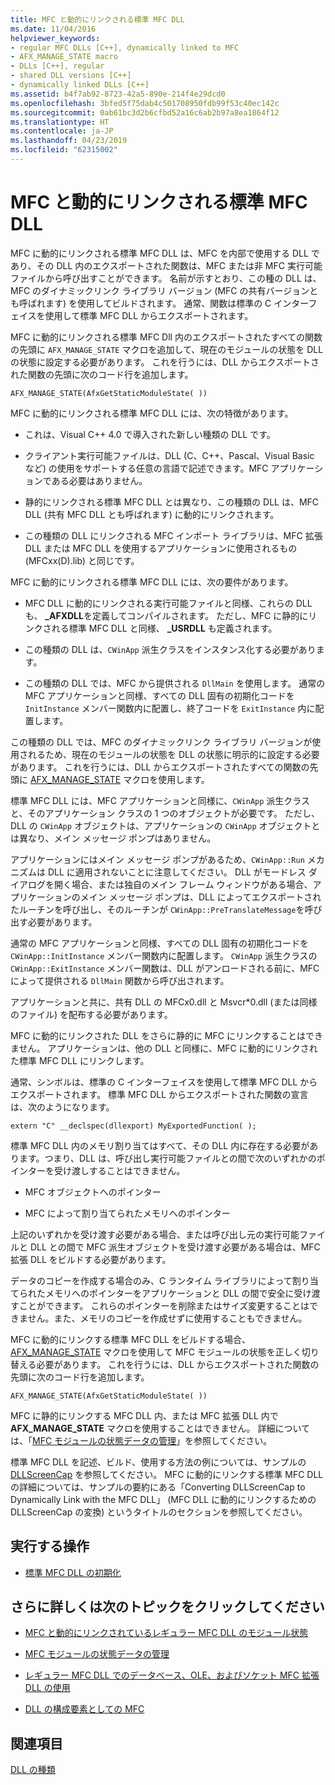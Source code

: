 ```yaml
---
title: MFC と動的にリンクされる標準 MFC DLL
ms.date: 11/04/2016
helpviewer_keywords:
- regular MFC DLLs [C++], dynamically linked to MFC
- AFX_MANAGE_STATE macro
- DLLs [C++], regular
- shared DLL versions [C++]
- dynamically linked DLLs [C++]
ms.assetid: b4f7ab92-8723-42a5-890e-214f4e29dcd0
ms.openlocfilehash: 3bfed5f75dab4c501708950fdb99f53c40ec142c
ms.sourcegitcommit: 0ab61bc3d2b6cfbd52a16c6ab2b97a8ea1864f12
ms.translationtype: HT
ms.contentlocale: ja-JP
ms.lasthandoff: 04/23/2019
ms.locfileid: "62315002"
---
```

# <a name="regular-mfc-dlls-dynamically-linked-to-mfc"></a>MFC と動的にリンクされる標準 MFC DLL

MFC に動的にリンクされる標準 MFC DLL は、MFC を内部で使用する DLL であり、その DLL 内のエクスポートされた関数は、MFC または非 MFC 実行可能ファイルから呼び出すことができます。 名前が示すとおり、この種の DLL は、MFC のダイナミックリンク ライブラリ バージョン (MFC の共有バージョンとも呼ばれます) を使用してビルドされます。 通常、関数は標準の C インターフェイスを使用して標準 MFC DLL からエクスポートされます。

MFC に動的にリンクされる標準 MFC Dll 内のエクスポートされたすべての関数の先頭に `AFX_MANAGE_STATE` マクロを追加して、現在のモジュールの状態を DLL の状態に設定する必要があります。 これを行うには、DLL からエクスポートされた関数の先頭に次のコード行を追加します。

```
AFX_MANAGE_STATE(AfxGetStaticModuleState( ))
```

MFC に動的にリンクされる標準 MFC DLL には、次の特徴があります。

- これは、Visual C++ 4.0 で導入された新しい種類の DLL です。

- クライアント実行可能ファイルは、DLL (C、C++、Pascal、Visual Basic など) の使用をサポートする任意の言語で記述できます。MFC アプリケーションである必要はありません。

- 静的にリンクされる標準 MFC DLL とは異なり、この種類の DLL は、MFC DLL (共有 MFC DLL とも呼ばれます) に動的にリンクされます。

- この種類の DLL にリンクされる MFC インポート ライブラリは、MFC 拡張 DLL または MFC DLL を使用するアプリケーションに使用されるもの (MFCxx(D).lib) と同じです。

MFC に動的にリンクされる標準 MFC DLL には、次の要件があります。

- MFC DLL に動的にリンクされる実行可能ファイルと同様、これらの DLL も、 **_AFXDLL**を定義してコンパイルされます。 ただし、MFC に静的にリンクされる標準 MFC DLL と同様、 **_USRDLL** も定義されます。

- この種類の DLL は、`CWinApp` 派生クラスをインスタンス化する必要があります。

- この種類の DLL では、MFC から提供される `DllMain` を使用します。 通常の MFC アプリケーションと同様、すべての DLL 固有の初期化コードを `InitInstance` メンバー関数内に配置し、終了コードを `ExitInstance` 内に配置します。

この種類の DLL では、MFC のダイナミックリンク ライブラリ バージョンが使用されるため、現在のモジュールの状態を DLL の状態に明示的に設定する必要があります。 これを行うには、DLL からエクスポートされたすべての関数の先頭に [AFX_MANAGE_STATE](../mfc/reference/extension-dll-macros.md#afx_manage_state) マクロを使用します。

標準 MFC DLL には、MFC アプリケーションと同様に、`CWinApp` 派生クラスと、そのアプリケーション クラスの 1 つのオブジェクトが必要です。 ただし、DLL の `CWinApp` オブジェクトは、アプリケーションの `CWinApp` オブジェクトとは異なり、メイン メッセージ ポンプはありません。

アプリケーションにはメイン メッセージ ポンプがあるため、`CWinApp::Run` メカニズムは DLL に適用されないことに注意してください。 DLL がモードレス ダイアログを開く場合、または独自のメイン フレーム ウィンドウがある場合、アプリケーションのメイン メッセージ ポンプは、DLL によってエクスポートされたルーチンを呼び出し、そのルーチンが `CWinApp::PreTranslateMessage`を呼び出す必要があります。

通常の MFC アプリケーションと同様、すべての DLL 固有の初期化コードを `CWinApp::InitInstance` メンバー関数内に配置します。 `CWinApp` 派生クラスの `CWinApp::ExitInstance` メンバー関数は、DLL がアンロードされる前に、MFC によって提供される `DllMain` 関数から呼び出されます。

アプリケーションと共に、共有 DLL の MFCx0.dll と Msvcr*0.dll (または同様のファイル) を配布する必要があります。

MFC に動的にリンクされた DLL をさらに静的に MFC にリンクすることはできません。 アプリケーションは、他の DLL と同様に、MFC に動的にリンクされた標準 MFC DLL にリンクします。

通常、シンボルは、標準の C インターフェイスを使用して標準 MFC DLL からエクスポートされます。 標準 MFC DLL からエクスポートされた関数の宣言は、次のようになります。

```
extern "C" __declspec(dllexport) MyExportedFunction( );
```

標準 MFC DLL 内のメモリ割り当てはすべて、その DLL 内に存在する必要があります。つまり、DLL は、呼び出し実行可能ファイルとの間で次のいずれかのポインターを受け渡しすることはできません。

- MFC オブジェクトへのポインター

- MFC によって割り当てられたメモリへのポインター

上記のいずれかを受け渡す必要がある場合、または呼び出し元の実行可能ファイルと DLL との間で MFC 派生オブジェクトを受け渡す必要がある場合は、MFC 拡張 DLL をビルドする必要があります。

データのコピーを作成する場合のみ、C ランタイム ライブラリによって割り当てられたメモリへのポインターをアプリケーションと DLL の間で安全に受け渡すことができます。 これらのポインターを削除またはサイズ変更することはできません。また、メモリのコピーを作成せずに使用することもできません。

MFC に動的にリンクする標準 MFC DLL をビルドする場合、[AFX_MANAGE_STATE](../mfc/reference/extension-dll-macros.md#afx_manage_state) マクロを使用して MFC モジュールの状態を正しく切り替える必要があります。 これを行うには、DLL からエクスポートされた関数の先頭に次のコード行を追加します。

```
AFX_MANAGE_STATE(AfxGetStaticModuleState( ))
```

MFC に静的にリンクする MFC DLL 内、または MFC 拡張 DLL 内で **AFX_MANAGE_STATE** マクロを使用することはできません。 詳細については、「[MFC モジュールの状態データの管理](../mfc/managing-the-state-data-of-mfc-modules.md)」を参照してください。

標準 MFC DLL を記述、ビルド、使用する方法の例については、サンプルの [DLLScreenCap](https://github.com/Microsoft/VCSamples/tree/master/VC2010Samples/MFC/advanced/DllScreenCap) を参照してください。 MFC に動的にリンクする標準 MFC DLL の詳細については、サンプルの要約にある「Converting DLLScreenCap to Dynamically Link with the MFC DLL」 (MFC DLL に動的にリンクするための DLLScreenCap の変換) というタイトルのセクションを参照してください。

## <a name="what-do-you-want-to-do"></a>実行する操作

- [標準 MFC DLL の初期化](run-time-library-behavior.md#initializing-regular-dlls)

## <a name="what-do-you-want-to-know-more-about"></a>さらに詳しくは次のトピックをクリックしてください

- [MFC と動的にリンクされているレギュラー MFC DLL のモジュール状態](module-states-of-a-regular-dll-dynamically-linked-to-mfc.md)

- [MFC モジュールの状態データの管理](../mfc/managing-the-state-data-of-mfc-modules.md)

- [レギュラー MFC DLL でのデータベース、OLE、およびソケット MFC 拡張 DLL の使用](using-database-ole-and-sockets-extension-dlls-in-regular-dlls.md)

- [DLL の構成要素としての MFC](../mfc/tn011-using-mfc-as-part-of-a-dll.md)

## <a name="see-also"></a>関連項目

[DLL の種類](kinds-of-dlls.md)
